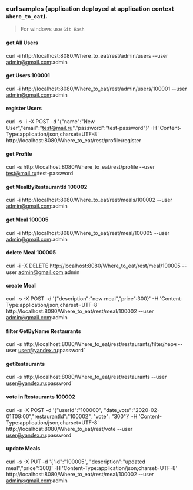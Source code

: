 ### curl samples (application deployed at application context `Where_to_eat`).
> For windows use `Git Bash`

#### get All Users
curl -i http://localhost:8080/Where_to_eat/rest/admin/users --user admin@gmail.com:admin

#### get Users 100001
curl -i http://localhost:8080/Where_to_eat/rest/admin/users/100001 --user admin@gmail.com:admin

#### register Users
curl -s -i -X POST -d '{"name":"New User","email":"test@mail.ru","password":"test-password"}' -H 'Content-Type:application/json;charset=UTF-8' http://localhost:8080/Where_to_eat/rest/profile/register

#### get Profile
curl -s http://localhost:8080/Where_to_eat/rest/profile --user test@mail.ru:test-password

#### get MealByRestaurantId 100002
curl -i http://localhost:8080/Where_to_eat/rest/meals/100002 --user admin@gmail.com:admin

#### get Meal 100005
curl -i http://localhost:8080/Where_to_eat/rest/meal/100005 --user admin@gmail.com:admin

#### delete Meal 100005
curl -i -X DELETE http://localhost:8080/Where_to_eat/rest/meal/100005 --user admin@gmail.com:admin

#### create Meal
curl -s -X POST -d '{"description":"new meal","price":300}' -H 'Content-Type:application/json;charset=UTF-8' http://localhost:8080/Where_to_eat/rest/meal/100002 --user admin@gmail.com:admin

#### filter GetByName Restaurants
curl -s http://localhost:8080/Where_to_eat/rest/restaurants/filter/перч --user user@yandex.ru:password`

#### getRestaurants
curl -s http://localhost:8080/Where_to_eat/rest/restaurants --user user@yandex.ru:password`

#### vote in Restaurants 100002
curl -s -X POST -d '{"userId":"100000", "date_vote":"2020-02-01T09:00","restaurantId":"100002", "vote": "300"}' -H 'Content-Type:application/json;charset=UTF-8'  http://localhost:8080/Where_to_eat/rest/vote --user user@yandex.ru:password

#### update Meals
curl -s -X PUT -d '{"id":"100005", "description":"updated meal","price":300}' -H 'Content-Type:application/json;charset=UTF-8' http://localhost:8080/Where_to_eat/rest/meal/100002  --user admin@gmail.com:admin